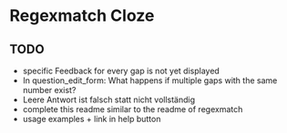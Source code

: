 # Regexmatch Cloze

## TODO
- specific Feedback for every gap is not yet displayed
- In question_edit_form: What happens if multiple gaps with the same number exist?
- Leere Antwort ist falsch statt nicht vollständig
- complete this readme similar to the readme of regexmatch
- usage examples + link in help button